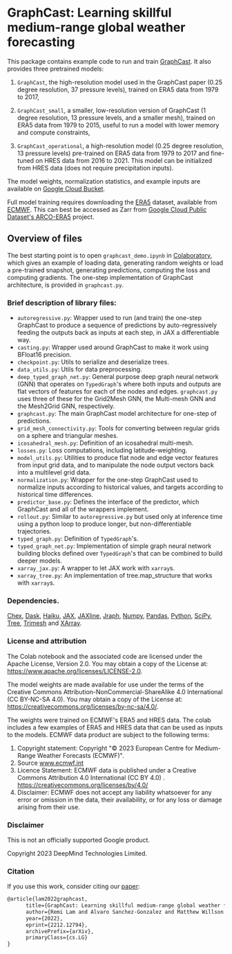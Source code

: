 # GraphCast: Learning skillful medium-range global weather forecasting

This package contains example code to run and train [GraphCast](https://arxiv.org/abs/2212.12794).
It also provides three pretrained models:

1. `GraphCast`, the high-resolution model used in the GraphCast paper (0.25 degree
   resolution, 37 pressure levels), trained on ERA5 data from 1979 to 2017,

2. `GraphCast_small`, a smaller, low-resolution version of GraphCast (1 degree
   resolution, 13 pressure levels, and a smaller mesh), trained on ERA5 data from
   1979 to 2015, useful to run a model with lower memory and compute constraints,

3. `GraphCast_operational`, a high-resolution model (0.25 degree resolution, 13
   pressure levels) pre-trained on ERA5 data from 1979 to 2017 and fine-tuned on
   HRES data from 2016 to 2021. This model can be initialized from HRES data (does
   not require precipitation inputs).

The model weights, normalization statistics, and example inputs are available
on [Google Cloud Bucket](https://console.cloud.google.com/storage/browser/dm_graphcast).

Full model training requires downloading the
[ERA5](https://www.ecmwf.int/en/forecasts/datasets/reanalysis-datasets/era5)
dataset, available from [ECMWF](https://www.ecmwf.int/). This can best be accessed
as Zarr from [Google Cloud Public Dataset's ARCO-ERA5](https://console.cloud.google.com/storage/browser/gcp-public-data-arco-era5/ar)
project. 

## Overview of files

The best starting point is to open `graphcast_demo.ipynb`
in [Colaboratory](https://colab.research.google.com/github/deepmind/graphcast/blob/master/graphcast_demo.ipynb), which
gives an
example of loading data, generating random weights or load a pre-trained
snapshot, generating predictions, computing the loss and computing gradients.
The one-step implementation of GraphCast architecture, is provided in
`graphcast.py`.

### Brief description of library files:

* `autoregressive.py`: Wrapper used to run (and train) the one-step GraphCast
  to produce a sequence of predictions by auto-regressively feeding the
  outputs back as inputs at each step, in JAX a differentiable way.
* `casting.py`: Wrapper used around GraphCast to make it work using
  BFloat16 precision.
* `checkpoint.py`: Utils to serialize and deserialize trees.
* `data_utils.py`: Utils for data preprocessing.
* `deep_typed_graph_net.py`: General purpose deep graph neural network (GNN)
  that operates on `TypedGraph`'s where both inputs and outputs are flat
  vectors of features for each of the nodes and edges. `graphcast.py` uses
  three of these for the Grid2Mesh GNN, the Multi-mesh GNN and the Mesh2Grid
  GNN, respectively.
* `graphcast.py`: The main GraphCast model architecture for one-step of
  predictions.
* `grid_mesh_connectivity.py`: Tools for converting between regular grids on a
  sphere and triangular meshes.
* `icosahedral_mesh.py`: Definition of an icosahedral multi-mesh.
* `losses.py`: Loss computations, including latitude-weighting.
* `model_utils.py`: Utilities to produce flat node and edge vector features
  from input grid data, and to manipulate the node output vectors back
  into a multilevel grid data.
* `normalization.py`: Wrapper for the one-step GraphCast used to normalize
  inputs according to historical values, and targets according to historical
  time differences.
* `predictor_base.py`: Defines the interface of the predictor, which GraphCast
  and all of the wrappers implement.
* `rollout.py`: Similar to `autoregressive.py` but used only at inference time
  using a python loop to produce longer, but non-differentiable trajectories.
* `typed_graph.py`: Definition of `TypedGraph`'s.
* `typed_graph_net.py`: Implementation of simple graph neural network
  building blocks defined over `TypedGraph`'s that can be combined to build
  deeper models.
* `xarray_jax.py`: A wrapper to let JAX work with `xarray`s.
* `xarray_tree.py`: An implementation of tree.map_structure that works with
  `xarray`s.

### Dependencies.

[Chex](https://github.com/deepmind/chex),
[Dask](https://github.com/dask/dask),
[Haiku](https://github.com/deepmind/dm-haiku),
[JAX](https://github.com/google/jax),
[JAXline](https://github.com/deepmind/jaxline),
[Jraph](https://github.com/deepmind/jraph),
[Numpy](https://numpy.org/),
[Pandas](https://pandas.pydata.org/),
[Python](https://www.python.org/),
[SciPy](https://scipy.org/),
[Tree](https://github.com/deepmind/tree),
[Trimesh](https://github.com/mikedh/trimesh) and
[XArray](https://github.com/pydata/xarray).

### License and attribution

The Colab notebook and the associated code are licensed under the Apache
License, Version 2.0. You may obtain a copy of the License at:
https://www.apache.org/licenses/LICENSE-2.0.

The model weights are made available for use under the terms of the Creative
Commons Attribution-NonCommercial-ShareAlike 4.0 International
(CC BY-NC-SA 4.0). You may obtain a copy of the License at:
https://creativecommons.org/licenses/by-nc-sa/4.0/.

The weights were trained on ECMWF's ERA5 and HRES data. The colab includes a few
examples of ERA5 and HRES data that can be used as inputs to the models.
ECMWF data product are subject to the following terms:

1. Copyright statement: Copyright "© 2023 European Centre for Medium-Range Weather Forecasts (ECMWF)".
2. Source www.ecmwf.int
3. Licence Statement: ECMWF data is published under a Creative Commons Attribution 4.0 International (CC BY 4.0)
   . https://creativecommons.org/licenses/by/4.0/
4. Disclaimer: ECMWF does not accept any liability whatsoever for any error or omission in the data, their availability,
   or for any loss or damage arising from their use.

### Disclaimer

This is not an officially supported Google product.

Copyright 2023 DeepMind Technologies Limited.

### Citation

If you use this work, consider citing our [paper](https://arxiv.org/abs/2212.12794):

```latex
@article{lam2022graphcast,
      title={GraphCast: Learning skillful medium-range global weather forecasting},
      author={Remi Lam and Alvaro Sanchez-Gonzalez and Matthew Willson and Peter Wirnsberger and Meire Fortunato and Alexander Pritzel and Suman Ravuri and Timo Ewalds and Ferran Alet and Zach Eaton-Rosen and Weihua Hu and Alexander Merose and Stephan Hoyer and George Holland and Jacklynn Stott and Oriol Vinyals and Shakir Mohamed and Peter Battaglia},
      year={2022},
      eprint={2212.12794},
      archivePrefix={arXiv},
      primaryClass={cs.LG}
}
```
